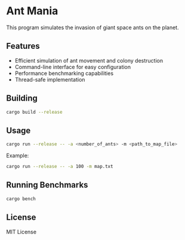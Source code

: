 # Ant Mania

This program simulates the invasion of giant space ants on the planet.

## Features

- Efficient simulation of ant movement and colony destruction
- Command-line interface for easy configuration
- Performance benchmarking capabilities
- Thread-safe implementation

## Building

```bash
cargo build --release
```

## Usage

```bash
cargo run --release -- -a <number_of_ants> -m <path_to_map_file>
```

Example:
```bash
cargo run --release -- -a 100 -m map.txt
```

## Running Benchmarks

```bash
cargo bench
```

## License

MIT License 

